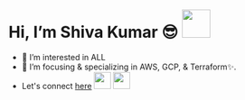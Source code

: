 <h1>Hi, I’m Shiva Kumar 😎 <img src="https://user-images.githubusercontent.com/92181068/189723347-59669eba-6709-4ac3-8af6-9e7477ae0876.gif" width="50" height="50"/></h1> 

- 👀 I’m interested in ALL
- 🌱 I’m focusing & specializing in AWS, GCP, & Terraform✨.
- Let's connect [here](https://www.linkedin.com/in/shiva-kumar-b-linkdin/) <img src="https://user-images.githubusercontent.com/92181068/189807967-4438b154-ec22-4887-8df8-289ece96a4ef.gif" width="30" height="30"/> <img src="https://user-images.githubusercontent.com/92181068/189805640-76f5b10e-1a82-416d-b6e3-d46fb1b43efc.gif" width="30" height="30"/>

<!---
B-Shiva-Kumar/B-Shiva-Kumar is a ✨ special ✨ repository because its `README.md` (this file) appears on your GitHub profile.
You can click the Preview link to take a look at your changes.
--->
